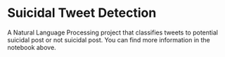 # Suicidal Tweet Detection

A Natural Language Processing project that classifies tweets to potential suicidal post or not suicidal post. You can find more information in the notebook above.

